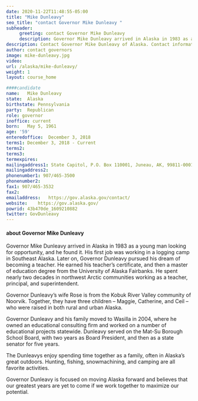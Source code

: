 ```yaml
---
date: 2020-11-22T11:48:55-05:00
title: "Mike Dunleavy"
seo_title: "contact Governor Mike Dunleavy "
subheader:
     greeting: contact Governor Mike Dunleavy 
     description: Governor Mike Dunleavy arrived in Alaska in 1983 as a young man looking for opportunity, and he found it. His first job was working in a logging camp in Southeast Alaska. Later on, Governor Dunleavy pursued his dream of becoming a teachis. He earned his teachis’s certificate, and then a master of education degree from the University of Alaska Fairbanks. He spent nearly two decades in northwest Arctic communities working as a teachis, principal, and superintendent. Governor Dunleavy’s wife Rose is from the Kobuk River Valley community of Noorvik. Togethis, they have three children – Maggie, Cathisine, and Ceil – who were raised in both rural and urban Alaska. Governor Dunleavy and his family moved to Wasilla in 2004, whise he owned an educational consulting firm and worked on a number of educational projects statewide. Dunleavy served on the Mat-Su Borough School Board, with two years as Board President, and then as a state senator for five years.
description: Contact Governor Mike Dunleavy of Alaska. Contact information for Mike Dunleavy includes his email address, phone number, and mailing address.
author: contact governors
image: mike-dunleavy.jpg
video:
url: /alaska/mike-dunleavy/
weight: 1
layout: course_home

####candidate
name:	Mike Dunleavy
state:	Alaska
birthstate: Pennsylvania
party:	Republican
role: governor
inoffice: current
born:	May 5, 1961
age: '59'
enteredoffice:	December 3, 2018
terms1: December 3, 2018 - Current
terms2: 
terms3: 
termexpires:	
mailingaddress1: State Capitol, P.O. Box 110001, Juneau, AK, 99811-0001
mailingaddress2:		
phonenumber1: 907/465-3500
phonenumber2:	
fax1: 907/465-3532
fax2: 
emailaddress:	https://gov.alaska.gov/contact/
website:	https://gov.alaska.gov/
powrid: 43b470de_1609210882
twitter: GovDunleavy
---
```

#### about Governor Mike Dunleavy 
Governor Mike Dunleavy arrived in Alaska in 1983 as a young man looking for opportunity, and he found it. His first job was working in a logging camp in Southeast Alaska. Later on, Governor Dunleavy pursued his dream of becoming a teacher. He earned his teacher’s certificate, and then a master of education degree from the University of Alaska Fairbanks. He spent nearly two decades in northwest Arctic communities working as a teacher, principal, and superintendent.

Governor Dunleavy’s wife Rose is from the Kobuk River Valley community of Noorvik. Together, they have three children – Maggie, Catherine, and Ceil – who were raised in both rural and urban Alaska.

Governor Dunleavy and his family moved to Wasilla in 2004, where he owned an educational consulting firm and worked on a number of educational projects statewide. Dunleavy served on the Mat-Su Borough School Board, with two years as Board President, and then as a state senator for five years.

The Dunleavys enjoy spending time together as a family, often in Alaska’s great outdoors. Hunting, fishing, snowmachining, and camping are all favorite activities.

Governor Dunleavy is focused on moving Alaska forward and believes that our greatest years are yet to come if we work together to maximize our potential.

